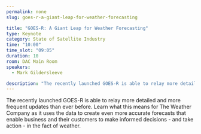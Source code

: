 ```yaml
---
permalink: none
slug: goes-r-a-giant-leap-for-weather-forecasting

title: "GOES-R: A Giant Leap for Weather Forecasting"
type: Keynote
category: State of Satellite Industry
time: "10:00"
time_slot: "09:05"
duration: 10
room: DAC Main Room
speakers:
  - Mark Gildersleeve

description: "The recently launched GOES-R is able to relay more detailed and more frequent updates than ever before. Learn what this means for The Weather Company as it uses the data to create even more accurate forecasts that enable business and their customers to make informed decisions - and take action - in the fact of weather."
---
```

The recently launched GOES-R is able to relay more detailed and more frequent updates than ever before. Learn what this means for The Weather Company as it uses the data to create even more accurate forecasts that enable business and their customers to make informed decisions - and take action - in the fact of weather.

